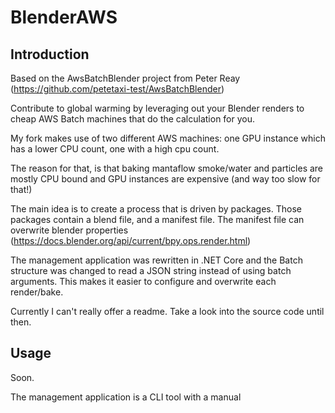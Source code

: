 # BlenderAWS

## Introduction

Based on the AwsBatchBlender project from Peter Reay (https://github.com/petetaxi-test/AwsBatchBlender)

Contribute to global warming by leveraging out your Blender renders to cheap AWS Batch machines that do the calculation for you.

My fork makes use of two different AWS machines: one GPU instance which has a lower CPU count, one with a high cpu count.

The reason for that, is that baking mantaflow smoke/water and particles are mostly CPU bound and GPU instances are expensive (and way too slow for that!)

The main idea is to create a process that is driven by packages. Those packages contain a blend file, and a manifest file.
The manifest file can overwrite blender properties (https://docs.blender.org/api/current/bpy.ops.render.html)

The management application was rewritten in .NET Core and the Batch structure was changed to read a JSON string instead of using batch arguments. This makes it easier to configure and overwrite each render/bake.

Currently I can't really offer a readme. Take a look into the source code until then.

## Usage

Soon.

The management application is a CLI tool with a manual
